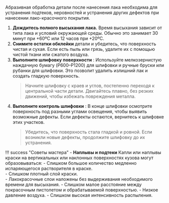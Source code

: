 Абразивная обработка детали после нанесения лака необходима для устранения подтеков, неровностей и устранения других дефектов при нанесении лако-красочного покрытия. 

1. __Дождитесь полного высыхания лака.__ Время высыхания зависит от типа лака и условий окружающей среды. Обычно это занимает 30 минут при +60ºС или 12 часов при +20ºС.
2. __Снимите остатки обклейки__ детали и убедитесь, что поверхность чистая и сухая. Если есть пыль или грязь, удалите их с помощью чистой ткани или сжатого воздуха.
3. __Выполните шлифовку поверхности__
:   Используйте мелкозернистую наждачную бумагу (P600–P1200) для шлифовки и ручные бруски или рубанки для шлифовки. Это позволит удалить излишний лак и создать гладкую поверхность.
	>Начните шлифовку с краев и углов, постепенно переходя к центральной части детали. Двигайтесь плавно, без резких движений, чтобы избежать повреждения металла.
4. __Выполните контроль шлифовки__ 
:    В конце шлифовки осмотрите поверхность под разными углами освещения, чтобы выявить возможные дефекты. Если дефекты остаются, вернитесь к шлифовке этих участков.
	>Убедитесь, что поверхность стала гладкой и ровной. Если возникли новые дефекты, продолжите шлифовку до их устранения.

!!! success "Советы мастера"
	- __Наплывы и подтеки__  Капли или наплывы краски на  вертикальных или наклонных поверхностях кузова могут образовываться:
		- Слишком большое количество  медленно испаряющегося растворителя в краске.  
		- Слишком плотный слой краски.  
		- Лакокрасочные слои наложены без выдерживания необходимого времени для высыхания. 
		- Слишком малое расстояние  между покрасочным пистолетом и обрабатываемой поверхностью. 
		- Низкое давление воздуха. 
		- Слишком высокая интенсивность распыления.
